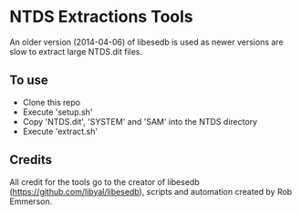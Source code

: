 # NTDS Extractions Tools

An older version (2014-04-06) of libesedb is used as newer versions are slow to extract large NTDS.dit files.

## To use

* Clone this repo
* Execute 'setup.sh'
* Copy 'NTDS.dit', 'SYSTEM' and 'SAM' into the NTDS directory
* Execute 'extract.sh'

## Credits
All credit for the tools go to the creator of libesedb (https://github.com/libyal/libesedb), scripts and automation created by Rob Emmerson.
